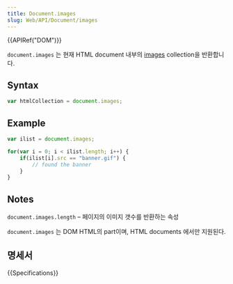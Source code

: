 ```yaml
---
title: Document.images
slug: Web/API/Document/images
---
```

{{APIRef("DOM")}}

`document.images` 는 현재 HTML document 내부의 [images](/ko/docs/DOM/Image) collection을 반환합니다.

## Syntax

```js
var htmlCollection = document.images;
```

## Example

```js
var ilist = document.images;

for(var i = 0; i < ilist.length; i++) {
    if(ilist[i].src == "banner.gif") {
        // found the banner
    }
}
```

## Notes

`document.images.length` – 페이지의 이미지 갯수를 반환하는 속성

`document.images` 는 DOM HTML의 part이며, HTML documents 에서만 지원된다.

## 명세서

{{Specifications}}
